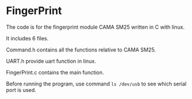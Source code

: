 # FingerPrint
The code is for the fingerprint module CAMA SM25 written in C with linux.

It includes 6 files. 

Command.h contains all the functions relative to CAMA SM25.

UART.h provide uart function in linux.

FingerPrint.c contains the main function.

Before running the program, use command `ls /dev/usb` to see which serial port is used.
